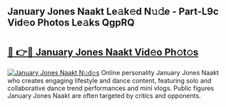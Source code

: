 ## January Jones Naakt Le𝚊k𝚎d N𝚞𝚍e - Part-L9c Vid𝚎o Photos Le𝚊ks QgpRQ

# <h2><a href="http://fb3k1q.evod.top/?m=January+Jones+Naakt">🔗 👉🔴 January Jones Naakt Vid𝚎o Ph𝚘t𝚘s</a></h2>

[![January Jones Naakt N𝚞d𝚎s](https://i.imgur.com/8V9OHl7.gif)](http://fb3k1q.evod.top/?m=January+Jones+Naakt)
Online personality January Jones Naakt who creates engaging lifestyle and dance content, featuring solo and collaborative dance trend performances and mini vlogs. Public figures January Jones Naakt are often targeted by critics and opponents. 
